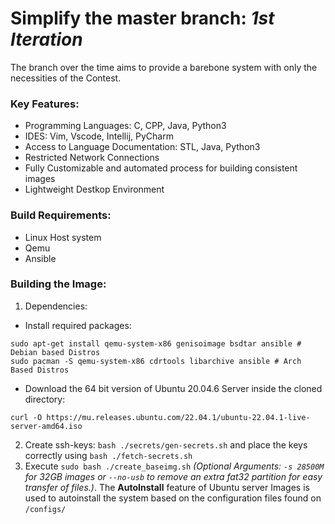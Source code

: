 # Simplify the master branch: *1st Iteration*
The branch over the time aims to provide a barebone system with only the necessities of the Contest.

### Key Features:
* Programming Languages: C, CPP, Java, Python3
* IDES: Vim, Vscode, Intellij, PyCharm
* Access to Language Documentation: STL, Java, Python3
* Restricted Network Connections
* Fully Customizable and automated process for building consistent images
* Lightweight Destkop Environment

### Build Requirements:
* Linux Host system
* Qemu
* Ansible

### Building the Image:
1. Dependencies:
  * Install required packages:
  ```
  sudo apt-get install qemu-system-x86 genisoimage bsdtar ansible # Debian based Distros
  sudo pacman -S qemu-system-x86 cdrtools libarchive ansible # Arch Based Distros

  ```
  * Download the 64 bit version of Ubuntu 20.04.6 Server inside the cloned directory:
  ```
  curl -O https://mu.releases.ubuntu.com/22.04.1/ubuntu-22.04.1-live-server-amd64.iso
  ```
2. Create ssh-keys: `bash ./secrets/gen-secrets.sh` and place the keys correctly using `bash ./fetch-secrets.sh`
3. Execute `sudo bash ./create_baseimg.sh` *(Optional Arguments: `-s 28500M` for 32GB images or `--no-usb` to remove an extra fat32 partition for easy transfer of files.)*. The **AutoInstall** feature of Ubuntu server Images is used to autoinstall the system based on the configuration files found on `/configs/`
